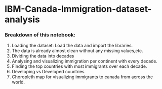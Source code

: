 # IBM-Canada-Immigration-dataset-analysis

### Breakdown of this notebook:
1. Loading the dataset: Load the data and import the libraries.
2. The data is already almost clean without any missing values,etc.
3. Dividing the data into decades
4. Analysing and visualizing immigration per continent with every decade.
5. Finding the top countries with most immigrants over each decade.
6. Developing vs Developed countries
7. Choropleth map for visualizing immigrants to canada from across the world.
